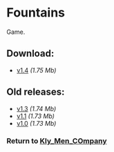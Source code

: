 # Fountains

Game.

## Download:

- [v1.4](http://klimaleksus.narod.ru/Files/4/Fountains1V4.rar) _(1.75 Mb)_

## Old releases:

- [v1.3](http://klimaleksus.narod.ru/Files/4/Fountains1V3.rar) _(1.74 Mb)_
- [v1.1](http://klimaleksus.narod.ru/Files/4/Fountains1V1.rar) _(1.73 Mb)_
- [v1.0](http://klimaleksus.narod.ru/Files/4/Fountains1V0.rar) _(1.73 Mb)_

### Return to [Kly_Men_COmpany](https://github.com/aleksusklim/Kly_Men_COmpany "GitHub: aleksusklim/Kly_Men_COmpany")
